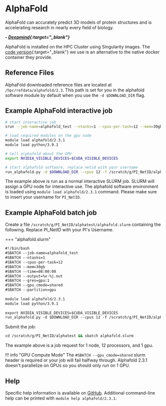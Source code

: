 # AlphaFold

AlphaFold can accurately predict 3D models of protein structures and is accelerating research in nearly every field of biology.

***- [Deepmind](https://www.deepmind.com/research/highlighted-research/alphafold){:target="_blank"}***

AlphaFold is installed on the HPC Cluster using Singularity images. The [code version](https://github.com/dialvarezs/alphafold){:target="_blank"} we use is an alternative to the native docker container they provide.

## Reference Files

AlphaFold downloaded reference files are located at `/hpc/refdata/alphafold/2.3`. This path is set for you in the alphafold software module by default when you use the `-d $DOWNLOAD_DIR` flag.

## Example AlphaFold interactive job

```bash
# start interactive job
srun --job-name=alphafold_test --ntasks=1 --cpus-per-task=12 --mem=30gb --time=8:00:00 --gres=gpu:1 --gpu_cmode=shared --pty bash

# load required modules on the gpu node
module load alphafold/2.3.1
module load python/3.9.1

# tell alphafold about the GPU
export NVIDIA_VISIBLE_DEVICES=$CUDA_VISIBLE_DEVICES

# start alphafold software, replace netid with your username
run_alphafold.py -d $DOWNLOAD_DIR --cpus 12 -f /scratch/g/PI_NetID/alphatest/some.fasta -t 2020-05-14 -o /scratch/g/PI_NetID/alphatest/output
```

The example above is run as a normal interactive SLURM job. SLURM will assign a GPU node for interactive use. The alphafold software environment is loaded using `module load alphafold/2.3.1` command. Please make sure to insert your username for
`PI_NetID`.

## Example AlphaFold batch job

Create a file `/scratch/g/PI_NetID/alphatest/alphafold.slurm` containing the following. Replace PI_NetID with your PI's Username.

=== "alphafold.slurm"

```txt
#!/bin/bash
#SBATCH --job-name=alphafold_test
#SBATCH --ntasks=1
#SBATCH --cpus-per-task=12
#SBATCH --mem=30gb
#SBATCH --time=08:00:00
#SBATCH --output=%x-%j.out
#SBATCH --gres=gpu:1
#SBATCH --gpu_cmode=shared  
#SBATCH --partition=gpu
  
module load alphafold/2.3.1
module load python/3.9.1
  
export NVIDIA_VISIBLE_DEVICES=$CUDA_VISIBLE_DEVICES
run_alphafold.py -d $DOWNLOAD_DIR --cpus 12 -f /scratch/g/PI_NetID/alphatest/some.fasta -t 2020-05-14 -o /scratch/g/PI_NetID/alphatest/output
```

Submit the job:

```bash
cd /scratch/g/PI_NetID/alphatest && sbatch alphafold.slurm
```

The example above is a job request for 1 node, 12 processors, and 1 gpu.  

!!! info "GPU Compute Mode"
    The `#SBATCH --gpu_cmode=shared` slurm header is required or your job will fail halfway through. Alphafold 2.3.1 doesn't parallelize on GPUs so you should only run on 1 GPU.

## Help

Specific help information is available on [GitHub](https://github.com/dialvarezs/alphafold). Additional command-line help can be printed with `module help alphafold/2.3.1`.
